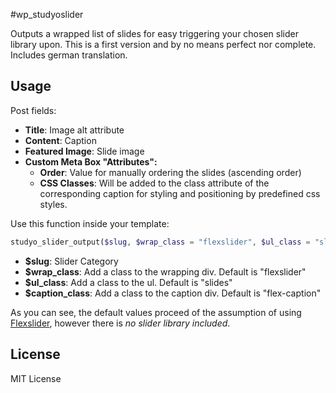 #wp_studyoslider

Outputs a wrapped list of slides for easy triggering your chosen slider library upon. This is a first version and by no means perfect nor complete. Includes german translation.

## Usage

Post fields:
* **Title**: Image alt attribute 
* **Content**: Caption
* **Featured Image**: Slide image
* **Custom Meta Box "Attributes":**
  * **Order**: Value for manually ordering the slides (ascending order)
  * **CSS Classes**: Will be added to the class attribute of the corresponding caption for styling and positioning by predefined css styles.

Use this function inside your template:

```php
studyo_slider_output($slug, $wrap_class = "flexslider", $ul_class = "slides", $caption_class = "flex-caption" );
```

* **$slug**: Slider Category
* **$wrap_class**: Add a class to the wrapping div. Default is "flexslider"
* **$ul_class**: Add a class to the ul. Default is "slides"
* **$caption_class**: Add a class to the caption div. Default is "flex-caption"

As you can see, the default values proceed of the assumption of using [Flexslider](http://www.woothemes.com/flexslider/), however there is *no slider library included*.

## License

MIT License
